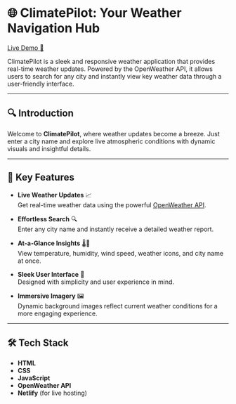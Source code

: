 # 🌐 ClimatePilot: Your Weather Navigation Hub

[Live Demo 🚀](https://climatepilot.netlify.app/)

ClimatePilot is a sleek and responsive weather application that provides real-time weather updates. Powered by the OpenWeather API, it allows users to search for any city and instantly view key weather data through a user-friendly interface.

---

## 🔍 Introduction

Welcome to **ClimatePilot**, where weather updates become a breeze. Just enter a city name and explore live atmospheric conditions with dynamic visuals and insightful details.

---

## 🌟 Key Features

- **Live Weather Updates** 📈  
  Get real-time weather data using the powerful [OpenWeather API](https://openweathermap.org/api).

- **Effortless Search** 🔍  
  Enter any city name and instantly receive a detailed weather report.

- **At-a-Glance Insights** 🌡️💨  
  View temperature, humidity, wind speed, weather icons, and city name at once.

- **Sleek User Interface** 🎨  
  Designed with simplicity and user experience in mind.

- **Immersive Imagery** 🖼️  
  Dynamic background images reflect current weather conditions for a more engaging experience.

---

## 🛠️ Tech Stack

- **HTML**
- **CSS**
- **JavaScript**
- **OpenWeather API**
- **Netlify** (for live hosting)

